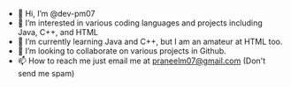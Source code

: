 - 👋 Hi, I’m @dev-pm07
- 👀 I’m interested in various coding languages and projects including Java, C++, and HTML
- 🌱 I’m currently learning Java and C++, but I am an amateur at HTML too.
- 💞️ I’m looking to collaborate on various projects in Github.
- 📫 How to reach me just email me at praneelm07@gmail.com (Don't send me spam)

<!---
dev-pm07/dev-pm07 is a ✨ special ✨ repository because its `README.md` (this file) appears on your GitHub profile.
You can click the Preview link to take a look at your changes.
--->
